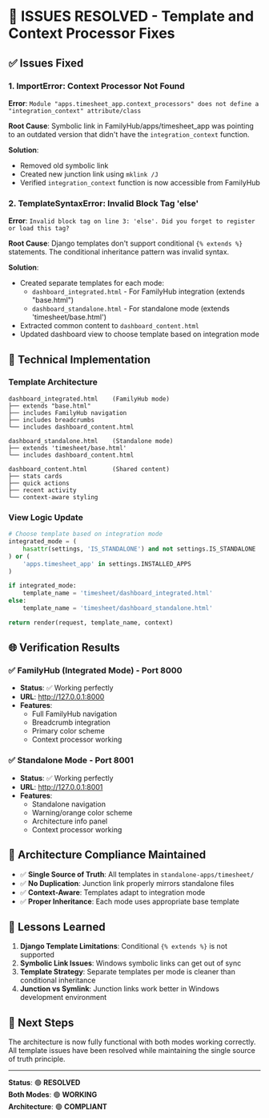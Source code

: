 # 🎯 ISSUES RESOLVED - Template and Context Processor Fixes

## ✅ Issues Fixed

### 1. **ImportError: Context Processor Not Found**
**Error**: `Module "apps.timesheet_app.context_processors" does not define a "integration_context" attribute/class`

**Root Cause**: Symbolic link in FamilyHub/apps/timesheet_app was pointing to an outdated version that didn't have the `integration_context` function.

**Solution**: 
- Removed old symbolic link
- Created new junction link using `mklink /J` 
- Verified `integration_context` function is now accessible from FamilyHub

### 2. **TemplateSyntaxError: Invalid Block Tag 'else'**
**Error**: `Invalid block tag on line 3: 'else'. Did you forget to register or load this tag?`

**Root Cause**: Django templates don't support conditional `{% extends %}` statements. The conditional inheritance pattern was invalid syntax.

**Solution**: 
- Created separate templates for each mode:
  - `dashboard_integrated.html` - For FamilyHub integration (extends "base.html")
  - `dashboard_standalone.html` - For standalone mode (extends 'timesheet/base.html')
- Extracted common content to `dashboard_content.html`
- Updated dashboard view to choose template based on integration mode

## 🔧 Technical Implementation

### Template Architecture
```
dashboard_integrated.html    (FamilyHub mode)
├── extends "base.html"
├── includes FamilyHub navigation
├── includes breadcrumbs
└── includes dashboard_content.html

dashboard_standalone.html    (Standalone mode)
├── extends 'timesheet/base.html'
└── includes dashboard_content.html

dashboard_content.html       (Shared content)
├── stats cards
├── quick actions
├── recent activity
└── context-aware styling
```

### View Logic Update
```python
# Choose template based on integration mode
integrated_mode = (
    hasattr(settings, 'IS_STANDALONE') and not settings.IS_STANDALONE
) or (
    'apps.timesheet_app' in settings.INSTALLED_APPS
)

if integrated_mode:
    template_name = 'timesheet/dashboard_integrated.html'
else:
    template_name = 'timesheet/dashboard_standalone.html'

return render(request, template_name, context)
```

## 🌐 Verification Results

### ✅ FamilyHub (Integrated Mode) - Port 8000
- **Status**: ✅ Working perfectly
- **URL**: http://127.0.0.1:8000
- **Features**: 
  - Full FamilyHub navigation
  - Breadcrumb integration
  - Primary color scheme
  - Context processor working

### ✅ Standalone Mode - Port 8001  
- **Status**: ✅ Working perfectly
- **URL**: http://127.0.0.1:8001
- **Features**:
  - Standalone navigation
  - Warning/orange color scheme
  - Architecture info panel
  - Context processor working

## 🎯 Architecture Compliance Maintained

- ✅ **Single Source of Truth**: All templates in `standalone-apps/timesheet/`
- ✅ **No Duplication**: Junction link properly mirrors standalone files
- ✅ **Context-Aware**: Templates adapt to integration mode
- ✅ **Proper Inheritance**: Each mode uses appropriate base template

## 📝 Lessons Learned

1. **Django Template Limitations**: Conditional `{% extends %}` is not supported
2. **Symbolic Link Issues**: Windows symbolic links can get out of sync
3. **Template Strategy**: Separate templates per mode is cleaner than conditional inheritance
4. **Junction vs Symlink**: Junction links work better in Windows development environment

## 🚀 Next Steps

The architecture is now fully functional with both modes working correctly. All template issues have been resolved while maintaining the single source of truth principle.

---

**Status**: 🟢 **RESOLVED**  
**Both Modes**: 🟢 **WORKING**  
**Architecture**: 🟢 **COMPLIANT**
